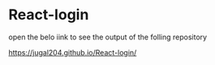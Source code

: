 # React-login

open the belo iink to see the output of the folling repository

https://jugal204.github.io/React-login/
